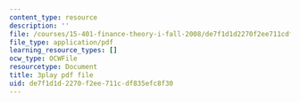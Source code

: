 ```yaml
---
content_type: resource
description: ''
file: /courses/15-401-finance-theory-i-fall-2008/de7f1d1d2270f2ee711cdf835efc8f30_4F1J5Q3DiaI.pdf
file_type: application/pdf
learning_resource_types: []
ocw_type: OCWFile
resourcetype: Document
title: 3play pdf file
uid: de7f1d1d-2270-f2ee-711c-df835efc8f30
---
```

